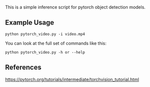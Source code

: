 This is a simple inference script for pytorch object detection models.

## Example Usage

``` python pytorch_video.py -i video.mp4  ```

You can look at the full set of commands like this:

``` python pytorch_video.py -h or --help ```

## References

https://pytorch.org/tutorials/intermediate/torchvision_tutorial.html
